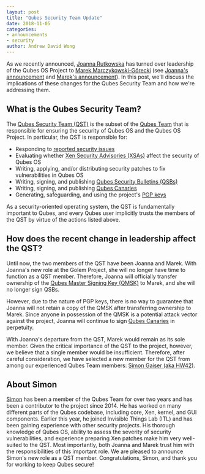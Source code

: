 ```yaml
---
layout: post
title: "Qubes Security Team Update"
date: 2018-11-05
categories:
- announcements
- security
author: Andrew David Wong
---
```


As we recently announced, [Joanna Rutkowska] has turned over leadership of the
Qubes OS Project to [Marek Marczykowski-Górecki] (see [Joanna's announcement]
and [Marek's announcement]). In this post, we'll discuss the implications of
these changes for the Qubes Security Team and how we're addressing them.


What is the Qubes Security Team?
--------------------------------

The [Qubes Security Team (QST)] is the subset of the [Qubes Team] that is
responsible for ensuring the security of Qubes OS and the Qubes OS Project.
In particular, the QST is responsible for:

 - Responding to [reported security issues]
 - Evaluating whether [Xen Security Advisories (XSAs)] affect the security of
   Qubes OS
 - Writing, applying, and/or distributing security patches to fix
   vulnerabilities in Qubes OS
 - Writing, signing, and publishing [Qubes Security Bulletins (QSBs)]
 - Writing, signing, and publishing [Qubes Canaries]
 - Generating, safeguarding, and using the project's [PGP keys]

As a security-oriented operating system, the QST is fundamentally important to
Qubes, and every Qubes user implicitly trusts the members of the QST by virtue
of the actions listed above.


How does the recent change in leadership affect the QST?
--------------------------------------------------------

Until now, the two members of the QST have been Joanna and Marek. With Joanna's
new role at the Golem Project, she will no longer have time to function as a QST
member. Therefore, Joanna will officially transfer ownership of the [Qubes
Master Signing Key (QMSK)] to Marek, and she will no longer sign QSBs.

However, due to the nature of PGP keys, there is no way to guarantee that Joanna
will not retain a copy of the QMSK after transferring ownership to Marek. Since
anyone in possession of the QMSK is a potential attack vector against the
project, Joanna will continue to sign [Qubes Canaries] in perpetuity.

With Joanna's departure from the QST, Marek would remain as its sole member.
Given the critical importance of the QST to the project, however, we believe
that a single member would be insufficient. Therefore, after careful
consideration, we have selected a new member for the QST from among our
experienced Qubes Team members: [Simon Gaiser (aka HW42)][Simon].


About Simon
-----------

[Simon] has been a member of the Qubes Team for over two years and has been a
contributor to the project since 2014. He has worked on many different parts of
the Qubes codebase, including core, Xen, kernel, and GUI components. Earlier
this year, he joined Invisible Things Lab (ITL) and has been gaining experience
with other security projects. His thorough knowledge of Qubes OS, ability to
assess the severity of security vulnerabilities, and experience preparing Xen
patches make him very well-suited to the QST. Most importantly, both Joanna and
Marek trust him with the responsibilities of this important role. We are pleased
to announce Simon's new role as a QST member. Congratulations, Simon, and thank
you for working to keep Qubes secure!

[Joanna Rutkowska]: /team/#joanna-rutkowska
[Marek Marczykowski-Górecki]: /team/#marek-marczykowski-g%C3%B3recki
[Joanna's Announcement]: /news/2018/10/25/the-next-chapter/
[Marek's announcement]: /news/2018/10/25/thank-you-joanna/
[Qubes Security Team (QST)]: https://qubes-doc-rst.readthedocs.io/en/latest/project-security/security.html#qubes-security-team
[Qubes Team]: /team/
[reported security issues]: https://qubes-doc-rst.readthedocs.io/en/latest/project-security/security.html#reporting-security-issues-in-qubes-os
[Xen Security Advisories (XSAs)]: /security/xsa/
[Qubes Security Bulletins (QSBs)]: /security/qsb/
[Qubes Canaries]: /security/canary/
[PGP keys]: https://keys.qubes-os.org/keys/
[Qubes Master Signing Key (QMSK)]: https://qubes-doc-rst.readthedocs.io/en/latest/project-security/verifying-signatures.html#how-to-import-and-authenticate-the-qubes-master-signing-key
[Simon]: /team/#simon-gaiser-aka-hw42
